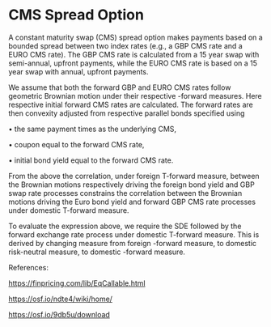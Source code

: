 # CMS Spread Option

A constant maturity swap (CMS) spread option makes payments based on a bounded spread between two index rates (e.g., a GBP CMS rate and a EURO CMS rate).  The GBP CMS rate is calculated from a 15 year swap with semi-annual, upfront payments, while the EURO CMS rate is based on a 15 year swap with annual, upfront payments. 

We assume that both the forward GBP and EURO CMS rates follow geometric Brownian motion under their respective  -forward measures.  Here respective initial forward CMS rates are calculated.  The forward rates are then convexity adjusted from respective parallel bonds specified using

•	the same payment times as the underlying CMS,

•	coupon equal to the forward CMS rate, 

•	initial bond yield equal to the forward CMS rate.

From the above the correlation, under foreign T-forward measure, between the Brownian motions respectively driving the foreign bond yield and GBP swap rate processes constrains the correlation between the Brownian motions driving the Euro bond yield and forward GBP CMS rate processes under domestic T-forward measure.  

To evaluate the expression above, we require the SDE followed by the forward exchange rate process under domestic T-forward measure.  This is derived by changing measure from foreign  -forward measure, to domestic risk-neutral measure, to domestic  -forward measure.

References:

https://finpricing.com/lib/EqCallable.html

https://osf.io/ndte4/wiki/home/

https://osf.io/9db5u/download
